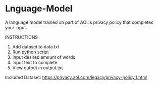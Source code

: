 # Lnguage-Model
A language model trained on part of AOL's privacy policy that completes your input.

INSTRUCTIONS
1. Add dataset to data.txt
2. Run python script
3. Input desired amount of words
4. Input text to complete
5. View output in output.txt

Included Dataset:
https://privacy.aol.com/legacy/privacy-policy.1.html
